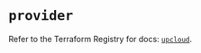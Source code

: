 # `provider`

Refer to the Terraform Registry for docs: [`upcloud`](https://registry.terraform.io/providers/upcloudltd/upcloud/5.0.2/docs).
